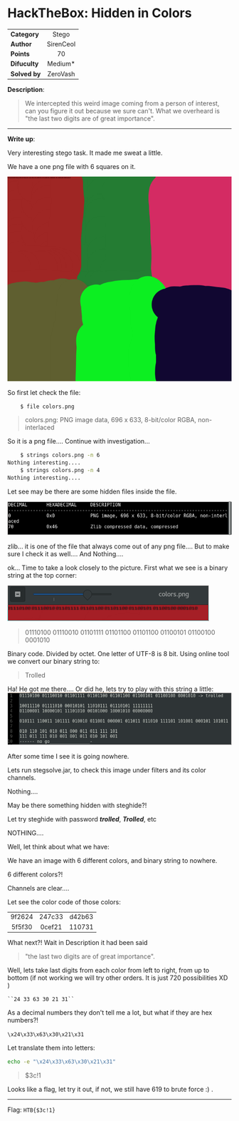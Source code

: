 # HackTheBox: Hidden in Colors 

| | |
| ------------- |:-------------:|
|  **Category** | Stego        |
| **Author**      | SirenCeol   |
| **Points**       | 70           |
| **Difuculty**  | Medium*        |
| **Solved by** | ZeroVash		|

**Description**: 

> We intercepted this weird image coming from a person of interest, can you figure it out because we sure can't.
What we overheard is "the last two digits are of great importance".

***

**Write up**:

Very interesting stego task. It made me sweat a little.

We have a one png file with 6 squares on it.

![ ](Task/colors.png  "Task")

So first let check the file:

```bash
	$ file colors.png
```

> colors.png: PNG image data, 696 x 633, 8-bit/color RGBA, non-interlaced

So it is a png file.... Continue with investigation...

```bash 
	$ strings colors.png -n 6
Nothing interesting.... 
	$ strings colors.png -n 4
Nothing interesting....
```

Let see may be there are some hidden files inside the file.

![ ](writeup_png/binwalk.png  "Binwalk result")

zlib... it is one of the file that always come out of any png file.... But to make sure I check it as well.... And Nothing....

ok... Time to take a look closely to the picture.
First what we see is a binary string at the top corner:

![ ](writeup_png/binary.png  "Binary")


> 01110100 01110010 01101111 01101100 01101100 01100101 01100100 0001010

Binary code. Divided by octet. One letter of UTF-8 is 8 bit. 
Using online tool we convert our binary string to:
> Trolled 

Ha! He got me there.... Or did he, lets try to play with this string a little:
![ ](writeup_png/search.png  "Not give up")

After some time I see it is going nowhere. 

Lets run stegsolve.jar, to check this image under filters and its color channels. 

Nothing.... 

May be there something hidden with steghide?!

Let try steghide with password ***trolled***, ***Trolled***, etc

NOTHING....

Well, let think about what we have:

We have an image with 6 different colors, and binary string to nowhere.

6 different colors?!

Channels are clear....

Let see the color code of those colors:

| | | |
|:--------:|:----------:|:----------:|
| 9f2624 |  247c33  | d42b63 |
| 5f5f30  | 0cef21  | 110731 |

What next?!  Wait in Description it had been said
> "the last two digits are of great importance".

Well, lets take last digits from each color from left to right, from up to bottom (if not working we will try other orders. It is just 720 possibilities XD )

	``24 33 63 30 21 31``

As a decimal numbers they don't tell me a lot, but what if they are hex numbers?! 

```\x24\x33\x63\x30\x21\x31```

Let translate them into letters:

```bash
echo -e "\x24\x33\x63\x30\x21\x31"
```
> $3c!1

Looks like a flag, let try it out, if not, we still have 619 to brute force :) .
***
Flag:
	```HTB{$3c!1}```

 